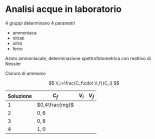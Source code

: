 # Analisi acque  in laboratorio

4 gruppi determinano 4 parametri

* ammoniaca
* nitrati
* nitrti
* ferro


Azoto ammoniacale, determinazione spettrofotometrica con reattivo di Nessler

Cloruro di ammonio

$$
V_i=\frac{C_f\cdot V_f}{C_i}
$$


|Soluzione|$C_f$|$V_i$|$V_f$|
|---|---|---|---|
|1|$0,4\frac{mg}$|
|2|$0,6$|
|3|$0,8$|
|4|$1,0$|
<!--stackedit_data:
eyJoaXN0b3J5IjpbMTYyMzgwOTQ1MCw0ODUzODEyMDgsNjQ2ND
MyOTM4XX0=
-->